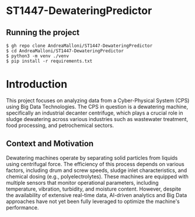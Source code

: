# ST1447-DewateringPredictor

## Running the project
    $ gh repo clone AndreaMalloni/ST1447-DewateringPredictor
    $ cd AndreaMalloni/ST1447-DewateringPredictor
    $ python3 -m venv ./venv
    $ pip install -r requirements.txt

# Introduction
This project focuses on analyzing data from a Cyber-Physical System (CPS) using Big Data Technologies. The CPS in question is a dewatering machine, specifically an industrial decanter centrifuge, which plays a crucial role in sludge dewatering across various industries such as wastewater treatment, food processing, and petrochemical sectors.

## Context and Motivation
Dewatering machines operate by separating solid particles from liquids using centrifugal force. The efficiency of this process depends on various factors, including drum and screw speeds, sludge inlet characteristics, and chemical dosing (e.g., polyelectrolytes). These machines are equipped with multiple sensors that monitor operational parameters, including temperature, vibration, turbidity, and moisture content. However, despite the availability of extensive real-time data, AI-driven analytics and Big Data approaches have not yet been fully leveraged to optimize the machine's performance.